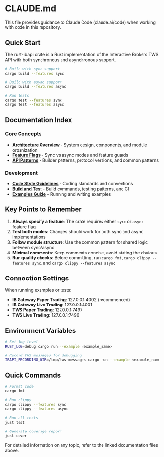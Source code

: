 # CLAUDE.md

This file provides guidance to Claude Code (claude.ai/code) when working with code in this repository.

## Quick Start

The rust-ibapi crate is a Rust implementation of the Interactive Brokers TWS API with both synchronous and asynchronous support.

```bash
# Build with sync support
cargo build --features sync

# Build with async support  
cargo build --features async

# Run tests
cargo test --features sync
cargo test --features async
```

## Documentation Index

### Core Concepts
- [**Architecture Overview**](docs/claude/architecture.md) - System design, components, and module organization
- [**Feature Flags**](docs/claude/feature-flags.md) - Sync vs async modes and feature guards
- [**API Patterns**](docs/claude/api-patterns.md) - Builder patterns, protocol versions, and common patterns

### Development
- [**Code Style Guidelines**](docs/claude/code-style.md) - Coding standards and conventions
- [**Build and Test**](docs/claude/build-and-test.md) - Build commands, testing patterns, and CI
- [**Examples Guide**](docs/claude/examples.md) - Running and writing examples

## Key Points to Remember

1. **Always specify a feature**: The crate requires either `sync` or `async` feature flag
2. **Test both modes**: Changes should work for both sync and async implementations
3. **Follow module structure**: Use the common pattern for shared logic between sync/async
4. **Minimal comments**: Keep comments concise, avoid stating the obvious
5. **Run quality checks**: Before committing, run `cargo fmt`, `cargo clippy --features sync`, and `cargo clippy --features async`

## Connection Settings

When running examples or tests:
- **IB Gateway Paper Trading**: 127.0.0.1:4002 (recommended)
- **IB Gateway Live Trading**: 127.0.0.1:4001
- **TWS Paper Trading**: 127.0.0.1:7497
- **TWS Live Trading**: 127.0.0.1:7496

## Environment Variables

```bash
# Set log level
RUST_LOG=debug cargo run --example <example_name>

# Record TWS messages for debugging
IBAPI_RECORDING_DIR=/tmp/tws-messages cargo run --example <example_name>
```

## Quick Commands

```bash
# Format code
cargo fmt

# Run clippy
cargo clippy --features sync
cargo clippy --features async

# Run all tests
just test

# Generate coverage report
just cover
```

For detailed information on any topic, refer to the linked documentation files above.
